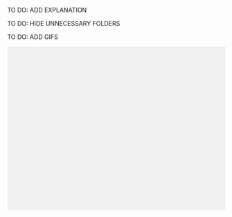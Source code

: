 TO DO: ADD EXPLANATION

TO DO: HIDE UNNECESSARY FOLDERS

TO DO: ADD GIFS

![Radial flux density due to rotor](GIFs/FLuxPMRadial.gif)

